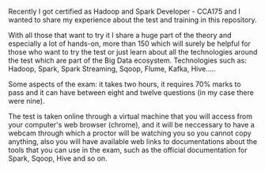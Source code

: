 Recently I got certified as Hadoop and Spark Developer - CCA175 and I wanted to share my experience about the test and training in this repository.

With all those that want to try it I share a huge part of the theory and especially a lot of hands-on, more than 150 which will surely be helpful for those who want to try the test or just learn about all the technologies around the test which are part of the Big Data ecosystem.
Technologies such as: Hadoop, Spark, Spark Streaming, Sqoop, Flume, Kafka, Hive.....

Some aspects of the exam: it takes two hours, it requires 70% marks to pass and it can have between eight and twelve questions (in my case there were nine).

The test is taken online through a virtual machine that you will access from your computer's web browser (chrome), and it will be neccessary to have a webcam through which a proctor will be watching you so you cannot copy anything, also you will have available web links to documentations about the tools that you can use in the exam, such as the official documentation for Spark, Sqoop, Hive and so on.